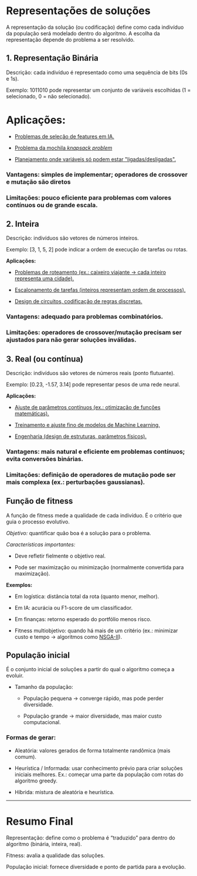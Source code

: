
# Representações de soluções 

A representação da solução (ou codificação) define como cada indivíduo da população será modelado dentro do algoritmo. A escolha da representação depende do problema a ser resolvido.

## 1. Representação Binária


Descrição: cada indivíduo é representado como uma sequência de bits (0s e 1s).

Exemplo: 1011010 pode representar um conjunto de variáveis escolhidas (1 = selecionado, 0 = não selecionado).

# Aplicações:

- [Problemas de seleção de features em IA.](https://scholar.google.com.br/scholar?hl=pt-BR&as_sdt=0%2C5&as_ylo=2021&q=binary+representation+in+ev+algorithms+for+features+selection&btnG=) 

- [Problema da mochila *knapsack problem*](https://scholar.google.com.br/scholar?hl=pt-BR&as_sdt=0%2C5&as_ylo=2021&q=binary+representation+in+ev+algorithms+knapsack+problem&btnG=)

- [Planejamento onde variáveis só podem estar "ligadas/desligadas".](https://scholar.google.com.br/scholar?hl=pt-BR&as_sdt=0%2C5&as_ylo=2021&q=binary+representation+in+ev+algorithms+with+variables+only+on%2Foff&btnG=)

### Vantagens: simples de implementar; operadores de crossover e mutação são diretos

### Limitações: pouco eficiente para problemas com valores contínuos ou de grande escala.

## 2. Inteira 

Descrição: indivíduos são vetores de números inteiros.

Exemplo: [3, 1, 5, 2] pode indicar a ordem de execução de tarefas ou rotas.

**Aplicações:**

- [Problemas de roteamento (ex.: caixeiro viajante → cada inteiro representa uma cidade).](https://scholar.google.com.br/scholar?hl=pt-BR&as_sdt=0%2C5&as_ylo=2021&q=complete+representation+in+evolutive+algorithms+for+routing+problems&btnG=)

- [Escalonamento de tarefas (inteiros representam ordem de processos).](https://scholar.google.com.br/scholar?hl=pt-BR&as_sdt=0%2C5&as_ylo=2021&q=representation+in+evolutive+algorithms+for+escaling+tasks&btnG=)

- [Design de circuitos, codificação de regras discretas.](https://scholar.google.com.br/scholar?hl=pt-BR&as_sdt=0%2C5&as_ylo=2021&q=representation+in+evolutive+algorithms+for+circuit+design&btnG=)

### Vantagens: adequado para problemas combinatórios.

### Limitações: operadores de crossover/mutação precisam ser ajustados para não gerar soluções inválidas.


## 3. Real (ou contínua)

Descrição: indivíduos são vetores de números reais (ponto flutuante).

Exemplo: [0.23, -1.57, 3.14] pode representar pesos de uma rede neural.


**Aplicações:**

- [Ajuste de parâmetros contínuos (ex.: otimização de funções matemáticas).](https://scholar.google.com.br/scholar?hl=pt-BR&as_sdt=0%2C5&as_ylo=2021&q=continuos+representation+in+evolutive+algorithms+for+parameters+adjustment&btnG=&oq=continuos+representation+in+evolutive+algorithms+for+parameters+ad)

- [Treinamento e ajuste fino de modelos de Machine Learning.](https://scholar.google.com.br/scholar?hl=pt-BR&as_sdt=0%2C5&as_ylo=2021&q=continuos+representation+in+evolutive+algorithms+for+fine-tunning+machine+learning+models&btnG=)

- [Engenharia (design de estruturas, parâmetros físicos).](https://scholar.google.com.br/scholar?hl=pt-BR&as_sdt=0%2C5&as_ylo=2021&q=continuos+representation+in+evolutive+algorithms+for+structures+design+with+physical+parameters&btnG=)

### Vantagens: mais natural e eficiente em problemas contínuos; evita conversões binárias.

### Limitações: definição de operadores de mutação pode ser mais complexa (ex.: perturbações gaussianas).

## Função de fitness

A função de fitness mede a qualidade de cada indivíduo.
É o critério que guia o processo evolutivo.

*Objetivo:* quantificar quão boa é a solução para o problema.

*Características importantes:*

- Deve refletir fielmente o objetivo real.

- Pode ser maximização ou minimização (normalmente convertida para maximização).

**Exemplos:**

- Em logística: distância total da rota (quanto menor, melhor).

- Em IA: acurácia ou F1-score de um classificador.

- Em finanças: retorno esperado do portfólio menos risco.

- Fitness multiobjetivo: quando há mais de um critério (ex.: minimizar custo e tempo → algoritmos como [NSGA-II](https://scholar.google.com.br/scholar?hl=pt-BR&as_sdt=0%2C5&as_ylo=2021&q=NSGA-II&btnG=)).



## População inicial

É o conjunto inicial de soluções a partir do qual o algoritmo começa a evoluir.

- Tamanho da população:

    - População pequena → converge rápido, mas pode perder diversidade.

    - População grande → maior diversidade, mas maior custo computacional.

### Formas de gerar:

- Aleatória: valores gerados de forma totalmente randômica (mais comum).

- Heurística / Informada: usar conhecimento prévio para criar soluções iniciais melhores. Ex.: começar uma parte da população com rotas do algoritmo greedy.

- Híbrida: mistura de aleatória e heurística.


---

# Resumo Final

Representação: define como o problema é “traduzido” para dentro do algoritmo (binária, inteira, real).

Fitness: avalia a qualidade das soluções.

População inicial: fornece diversidade e ponto de partida para a evolução.